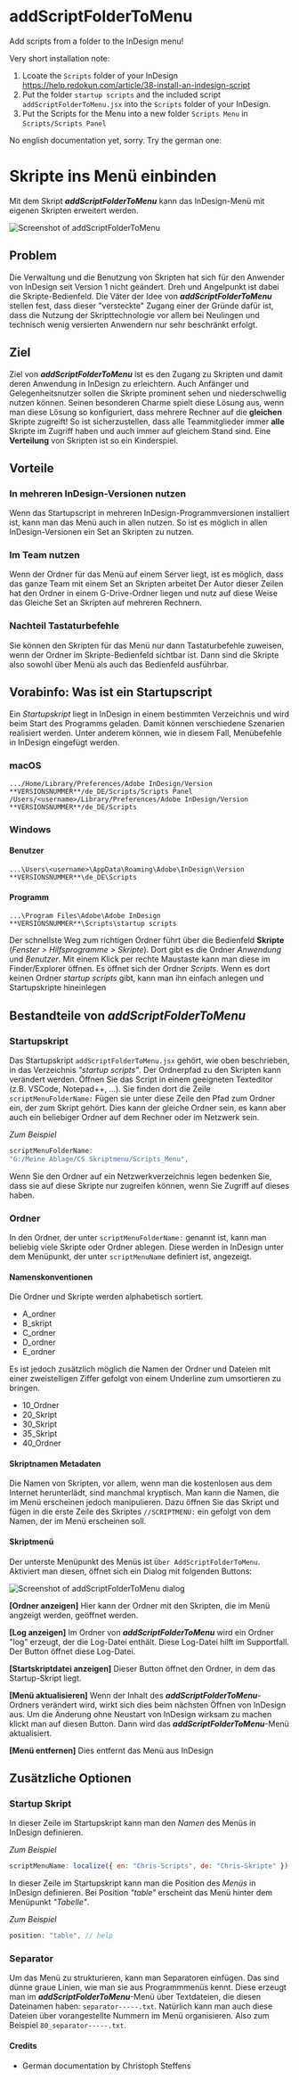 # addScriptFolderToMenu
Add  scripts from a folder to the InDesign menu!

Very short installation note: 

1. Lcoate the `Scripts` folder of your InDesign https://help.redokun.com/article/38-install-an-indesign-script
1. Put the folder `startup scripts` and the included script `addScriptFolderToMenu.jsx` into the `Scripts` folder of your InDesign. 
1. Put the Scripts for the Menu into a new folder `Scripts Menu` in  `Scripts/Scripts Panel`


No english documentation yet, sorry. Try the german one:

# Skripte ins Menü einbinden

Mit dem Skript ***addScriptFolderToMenu*** kann das InDesign-Menü mit eigenen Skripten erweitert werden. 

![Screenshot of addScriptFolderToMenu](docu/assets/addScriptFolderToMenu_screen.png)

## Problem
Die Verwaltung und die Benutzung von Skripten hat sich für den Anwender von InDesign seit Version 1 nicht geändert. Dreh und Angelpunkt ist dabei die Skripte-Bedienfeld. 
Die Väter der Idee von ***addScriptFolderToMenu*** stellen fest, dass dieser "versteckte" Zugang einer der Gründe dafür ist, dass die Nutzung der Skripttechnologie vor allem bei Neulingen und technisch wenig versierten Anwendern nur sehr beschränkt erfolgt.

## Ziel
Ziel von ***addScriptFolderToMenu*** ist es den Zugang zu Skripten und damit deren Anwendung in InDesign zu erleichtern. Auch Anfänger und Gelegenheitsnutzer sollen die Skripte prominent sehen und niederschwellig nutzen können.
Seinen besonderen Charme spielt diese Lösung aus, wenn man diese Lösung so konfiguriert, dass mehrere Rechner auf die **gleichen** Skripte zugreift! So ist sicherzustellen, dass alle Teammitglieder immer **alle** Skripte im Zugriff haben und auch immer auf gleichem Stand sind. Eine **Verteilung** von Skripten ist so ein Kinderspiel.

## Vorteile

### In mehreren InDesign-Versionen nutzen
Wenn das Startupscript in mehreren InDesign-Programmversionen installiert ist, kann man das Menü auch in allen nutzen. So ist es möglich in allen InDesign-Versionen ein Set an Skripten zu nutzen.

### Im Team nutzen
Wenn der Ordner für das Menü auf einem Server liegt, ist es möglich, dass das ganze Team mit einem Set an Skripten arbeitet Der Autor dieser Zeilen hat den Ordner in einem G-Drive-Ordner liegen und nutz auf diese Weise das Gleiche Set an Skripten auf mehreren Rechnern.

### Nachteil Tastaturbefehle
Sie können den Skripten für das Menü nur dann Tastaturbefehle zuweisen, wenn der Ordner im Skripte-Bedienfeld sichtbar ist. Dann sind die Skripte also sowohl über Menü als auch das Bedienfeld ausführbar.

## Vorabinfo: Was ist ein Startupscript
Ein *Startupskript* liegt in InDesign in einem bestimmten Verzeichnis und wird beim Start des Programms geladen. Damit können verschiedene Szenarien realisiert werden. Unter anderem können, wie in diesem Fall, Menübefehle in InDesign eingefügt werden.

### macOS
`.../Home/Library/Preferences/Adobe InDesign/Version **VERSIONSNUMMER**/de_DE/Scripts/Scripts Panel`
`/Users/<username>/Library/Preferences/Adobe InDesign/Version **VERSIONSNUMMER**/de_DE/Scripts`

### Windows

#### Benutzer
`...\Users\<username>\AppData\Roaming\Adobe\InDesign\Version **VERSIONSNUMMER**\de_DE\Scripts`

#### Programm
`...\Program Files\Adobe\Adobe InDesign **VERSIONSNUMMER**\Scripts\startup scripts`

Der schnellste Weg zum richtigen Ordner führt über die Bedienfeld **Skripte** (*Fenster > Hilfsprogramme > Skripte*). Dort gibt es die Ordner *Anwendung* und *Benutzer*. Mit einem Klick per rechte Maustaste kann man diese im Finder/Explorer öffnen. Es öffnet sich der Ordner *Scripts*. Wenn es dort keinen Ordner *startup scripts* gibt, kann man ihn einfach anlegen und Startupskripte hineinlegen

## Bestandteile von ***addScriptFolderToMenu***

### Startupskript
Das Startupskript `addScriptFolderToMenu.jsx` gehört, wie oben beschrieben, in das Verzeichnis *"startup scripts"*. 
Der Ordnerpfad zu den Skripten kann verändert werden. Öffnen Sie das Script in einem geeigneten Texteditor (z.B. VSCode, Notepad++, ...).
Sie finden dort die Zeile `scriptMenuFolderName:`
Fügen sie unter diese Zeile den Pfad zum Ordner ein, der zum Skript gehört. Dies kann der gleiche Ordner sein, es kann aber auch ein beliebiger Ordner auf dem Rechner oder im Netzwerk sein.

*Zum Beispiel*
```javascript
scriptMenuFolderName:
"G:/Meine Ablage/CS Skriptmenu/Scripts_Menu",
```
Wenn Sie den Ordner auf ein Netzwerkverzeichnis legen bedenken Sie, dass sie auf diese Skripte nur zugreifen können, wenn Sie Zugriff auf dieses haben.

### Ordner
In den Ordner, der unter ``scriptMenuFolderName:`` genannt ist, kann man beliebig viele Skripte oder Ordner ablegen. Diese werden in InDesign unter dem Menüpunkt, der unter ``scriptMenuName`` definiert ist, angezeigt.

#### Namenskonventionen
Die Ordner und Skripte werden alphabetisch sortiert. 
* A_ordner
* B_skript
* C_ordner
* D_ordner
* E_ordner

Es ist jedoch zusätzlich möglich die Namen der Ordner und Dateien mit einer zweistelligen Ziffer gefolgt von einem Underline zum umsortieren zu bringen.
* 10_Ordner
* 20_Skript
* 30_Skript
* 35_Skript
* 40_Ordner

#### Skriptnamen Metadaten
Die Namen von Skripten, vor allem, wenn man die kostenlosen aus dem Internet herunterlädt, sind manchmal kryptisch. 
Man kann die Namen, die im Menü erscheinen jedoch manipulieren. Dazu öffnen Sie das Skript und fügen in die erste Zeile des Skriptes ``//SCRIPTMENU:`` ein gefolgt von dem Namen, der im Menü erscheinen soll.

#### Skriptmenü
Der unterste Menüpunkt des Menüs ist ``Über AddScriptFolderToMenu``. Aktiviert man diesen, öffnet sich ein Dialog mit folgenden Buttons:

![Screenshot of addScriptFolderToMenu dialog](docu/assets/dialog.png)

**[Ordner anzeigen]**
Hier kann der Ordner mit den Skripten, die im Menü angzeigt werden, geöffnet werden. 

**[Log anzeigen]**
Im Ordner von ***addScriptFolderToMenu*** wird ein Ordner "log" erzeugt, der die Log-Datei enthält. Diese Log-Datei hilft im Supportfall. Der Button öffnet diese Log-Datei.

**[Startskriptdatei anzeigen]**
Dieser Button öffnet den Ordner, in dem das Startup-Skript liegt.

**[Menü aktualisieren]**
Wenn der Inhalt des ***addScriptFolderToMenu***-Ordners verändert wird, wirkt sich dies beim nächsten Öffnen von InDesign aus. Um die Änderung ohne Neustart von InDesign wirksam zu machen klickt man auf diesen Button. Dann wird das ***addScriptFolderToMenu***-Menü aktualisiert.

**[Menü entfernen]**
Dies entfernt das Menü aus InDesign


## Zusätzliche Optionen

### Startup Skript
In dieser Zeile im Startupskript kann man den *Namen* des Menüs in InDesign definieren.

*Zum Beispiel*
```javascript
scriptMenuName: localize({ en: "Chris-Scripts", de: "Chris-Skripte" }),
```
In dieser Zeile im Startupskript kann man die Position des *Menüs* in InDesign definieren. 
Bei Position *"table"* erscheint das Menü hinter dem Menüpunkt *"Tabelle"*.

*Zum Beispiel*
```javascript
position: "table", // help
```

### Separator
Um das Menü zu strukturieren, kann man Separatoren einfügen. Das sind dünne graue Linien, wie man sie aus Programmmenüs kennt. 
Diese erzeugt man im ***addScriptFolderToMenu***-Menü über Textdateien, die diesen Dateinamen haben: `separator-----.txt`.
Natürlich kann man auch diese Dateien über vorangestellte Nummern im Menü organisieren.
Also zum Beispiel `80_separator-----.txt`.

#### Credits
* German documentation by Christoph Steffens
